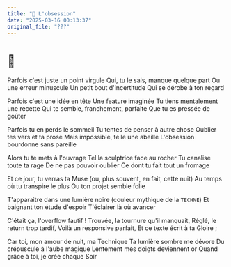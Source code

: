 ```yaml
---
title: "🌃 L'obsession"
date: "2025-03-16 00:13:37"
original_file: "???"
---
```


# 🌃

Parfois c'est juste un point virgule
Qui, tu le sais, manque quelque part
Ou une erreur minuscule
Un petit bout d'incertitude
Qui se dérobe à ton regard 

Parfois c'est une idée en tête
Une feature imaginée
Tu tiens mentalement une recette
Qui te semble, franchement, parfaite
Que tu es pressée de goûter

Parfois tu en perds le sommeil
Tu tentes de penser à autre chose
Oublier tes vers et ta prose
Mais impossible, telle une abeille
L'obsession bourdonne sans pareille

Alors tu te mets à l'ouvrage
Tel la sculptrice face au rocher
Tu canalise toute ta rage 
De ne pas pouvoir oublier
Ce dont tu fait tout un fromage

Et ce jour, tu verras ta Muse
(ou, plus souvent, en fait, cette nuit)
Au temps où tu transpire le plus
Ou ton projet semble folie

T'apparaitre dans une lumière noire
(couleur mythique de la `TECHNE`)
Et baignant ton étude d'espoir
T'éclairer là où avancer

C'était ça, l'overflow fautif !
Trouvée, la tournure qu'il manquait,
Réglé, le return trop tardif,
Voilà un responsive parfait, 
Et ce texte écrit à ta Gloire ;

Car toi, mon amour de nuit, ma Technique
Ta lumière sombre me dévore
Du crépuscule à l'aube magique
Lentement mes doigts deviennent or
Quand grâce à toi, je crée chaque Soir 

